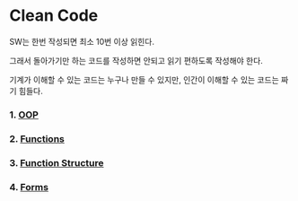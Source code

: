 # Clean Code

SW는 한번 작성되면 최소 10번 이상 읽힌다.

그래서 돌아가기만 하는 코드를 작성하면 안되고 읽기 편하도록 작성해야 한다.

기계가 이해할 수 있는 코드는 누구나 만들 수 있지만, 인간이 이해할 수 있는 코드는 짜기 힘들다.


### 1. [OOP](./OOP.md)

### 2. [Functions](./Functions.md)

### 3. [Function Structure](./Function-Structure.md)

### 4. [Forms](./Forms.md)

   
